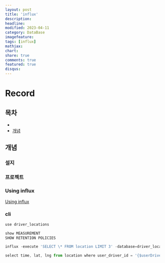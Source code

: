```yaml
---
layout: post
title: 'influx'
description:
headline:
modified: 2023-04-11
category: DataBase
imagefeature:
tags: [influx]
mathjax:
chart:
share: true
comments: true
featured: true
disqus:
---
```


# Record

## 목차

-   [](#)
-   [개념](#개념)

## 개념

### 설지

### 프로젝트

### Using influx

[Using influx](https://docs.influxdata.com/influxdb/v1.8/tools/shell/)

### cli

```Javascript
use driver_locations

show MEASUREMENT
SHOW RETENTION POLICIES

influx -execute 'SELECT \* FROM location LIMIT 3' -database=driver_locations -precision=rfc3339

select time, lat, lng from location where user_driver_id = '{$userDriverId}' and time <= {$arrivedAt}  and time >= {$departedAt} order by time limit 2000;

```
